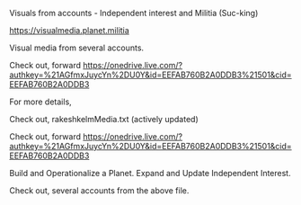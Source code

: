 Visuals from accounts - Independent interest and Militia (Suc-king)

https://visualmedia.planet.militia

Visual media from several accounts.

Check out, forward 
https://onedrive.live.com/?authkey=%21AGfmxJuycYn%2DU0Y&id=EEFAB760B2A0DDB3%21501&cid=EEFAB760B2A0DDB3

For more details,

Check out, rakeshkelmMedia.txt (actively updated)

Check out, forward 
https://onedrive.live.com/?authkey=%21AGfmxJuycYn%2DU0Y&id=EEFAB760B2A0DDB3%21501&cid=EEFAB760B2A0DDB3

Build and Operationalize a Planet. Expand and Update Independent Interest.

Check out, several accounts from the above file.

